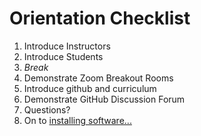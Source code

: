 # Orientation Checklist

1. Introduce Instructors
1. Introduce Students
1. _Break_
1. Demonstrate Zoom Breakout Rooms
1. Introduce github and curriculum
1. Demonstrate GitHub Discussion Forum
1. Questions?
1. On to [installing software...](./installations.md)
